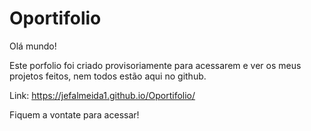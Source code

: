 # Oportifolio

Olá mundo!

Este porfolio foi criado provisoriamente para acessarem e ver os meus projetos feitos, nem todos estão aqui no github.

Link: https://jefalmeida1.github.io/Oportifolio/

Fiquem a vontate para acessar!

